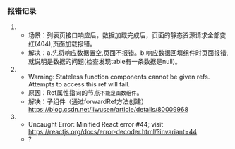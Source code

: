
### 报错记录
1. - 场景：列表页接口响应后，数据加载完成后，页面的静态资源请求全部变红(404),页面加载报错。
   - 解决：a.先将响应数据置空,页面不报错。b.响应数据回填组件时页面报错,就说明是数据的问题(检查发现table有一条数据是null)。


2. - Warning: Stateless function components cannot be given refs. Attempts to access this ref will fail.
   - 原因：Ref属性指向的节点`不能是函数组件`。
   - 解决：子组件（通过forwardRef方法创建）
   https://blog.csdn.net/liwusen/article/details/80009968
   
3. - Uncaught Error: Minified React error #44; visit https://reactjs.org/docs/error-decoder.html/?invariant=44   
   - ?
